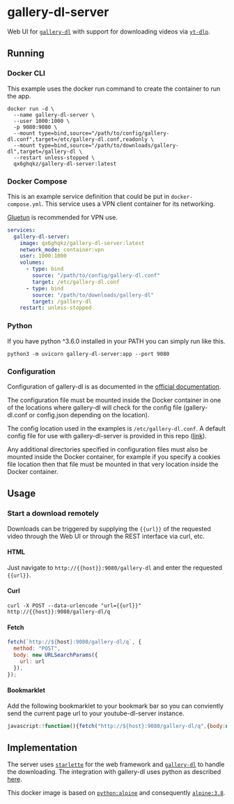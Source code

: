 # gallery-dl-server

Web UI for [`gallery-dl`](https://github.com/mikf/gallery-dl) with support for downloading videos via [`yt-dlp`](https://github.com/yt-dlp/yt-dlp).

## Running

### Docker CLI

This example uses the docker run command to create the container to run the app.

```shell
docker run -d \
  --name gallery-dl-server \
  --user 1000:1000 \
  -p 9080:9080 \
  --mount type=bind,source="/path/to/config/gallery-dl.conf",target=/etc/gallery-dl.conf,readonly \
  --mount type=bind,source="/path/to/downloads/gallery-dl",target=/gallery-dl \
  --restart unless-stopped \
  qx6ghqkz/gallery-dl-server:latest
```

### Docker Compose

This is an example service definition that could be put in `docker-compose.yml`. This service uses a VPN client container for its networking.

[Gluetun](https://github.com/qdm12/gluetun) is recommended for VPN use.

```yml
services:
  gallery-dl-server:
    image: qx6ghqkz/gallery-dl-server:latest
    network_mode: container:vpn
    user: 1000:1000
    volumes:
      - type: bind
        source: "/path/to/config/gallery-dl.conf"
        target: /etc/gallery-dl.conf
      - type: bind
        source: "/path/to/downloads/gallery-dl"
        target: /gallery-dl
    restart: unless-stopped
```

### Python

If you have python ^3.6.0 installed in your PATH you can simply run like this.

```shell
python3 -m uvicorn gallery-dl-server:app --port 9080
```

### Configuration

Configuration of gallery-dl is as documented in the [official documentation](https://github.com/mikf/gallery-dl/tree/master?tab=readme-ov-file#configuration).

The configuration file must be mounted inside the Docker container in one of the locations where gallery-dl will check for the config file (gallery-dl.conf or config.json depending on the location).

The config location used in the examples is `/etc/gallery-dl.conf`. A default config file for use with gallery-dl-server is provided in this repo ([link](https://github.com/qx6ghqkz/gallery-dl-server/blob/main/gallery-dl.conf)).

Any additional directories specified in configuration files must also be mounted inside the Docker container, for example if you specify a cookies file location then that file must be mounted in that very location inside the Docker container.

## Usage

### Start a download remotely

Downloads can be triggered by supplying the `{{url}}` of the requested video through the Web UI or through the REST interface via curl, etc.

#### HTML

Just navigate to `http://{{host}}:9080/gallery-dl` and enter the requested `{{url}}`.

#### Curl

```shell
curl -X POST --data-urlencode "url={{url}}" http://{{host}}:9080/gallery-dl/q
```

#### Fetch

```javascript
fetch(`http://${host}:9080/gallery-dl/q`, {
  method: "POST",
  body: new URLSearchParams({
    url: url
  }),
});
```

#### Bookmarklet

Add the following bookmarklet to your bookmark bar so you can conviently send the current page url to your youtube-dl-server instance.

```javascript
javascript:!function(){fetch("http://${host}:9080/gallery-dl/q",{body:new URLSearchParams({url:window.location.href}),method:"POST"})}();
```

## Implementation

The server uses [`starlette`](https://github.com/encode/starlette) for the web framework and [`gallery-dl`](https://github.com/mikf/gallery-dl) to handle the downloading. The integration with gallery-dl uses python as described [here](https://github.com/mikf/gallery-dl/issues/642).

This docker image is based on [`python:alpine`](https://registry.hub.docker.com/_/python/) and consequently [`alpine:3.8`](https://hub.docker.com/_/alpine/).
